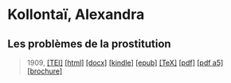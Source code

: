 # Kollontaï, Alexandra
## Les problèmes de la prostitution

> 1909,  <a title="Source XML/TEI" class="mime48 tei" href="https://hurlus.github.io/tei/kolontai1909_prostitution.xml">[TEI]</a>  <a title="HTML une page" class="mime48 html" href="https://hurlus.github.io/kolontai1909_prostitution/kolontai1909_prostitution.html">[html]</a>  <a title="Bureautique (LibreOffice, MS.Word)" class="mime48 docx" href="https://hurlus.github.io/kolontai1909_prostitution/kolontai1909_prostitution.docx">[docx]</a>  <a title="Amazon.kindle" class="mime48 mobi" href="https://hurlus.github.io/kolontai1909_prostitution/kolontai1909_prostitution.mobi">[kindle]</a>  <a title="EPUB, pour liseuses et téléphones" class="mime48 epub" href="https://hurlus.github.io/kolontai1909_prostitution/kolontai1909_prostitution.epub">[epub]</a>  <a title="LaTeX" class="mime48 tex" href="https://hurlus.github.io/kolontai1909_prostitution/kolontai1909_prostitution.tex">[TeX]</a>  <a title="PDF à imprimer, A4 2 colonnes" class="mime48 pdf" href="https://hurlus.github.io/kolontai1909_prostitution/kolontai1909_prostitution.pdf">[pdf]</a>  <a title="PDF à lire, A5 une colonne" class="mime48 a5" href="https://hurlus.github.io/kolontai1909_prostitution/kolontai1909_prostitution_a5.pdf">[pdf a5]</a>  <a title="Brochure à agrafer, pdf imposé pour imprimante recto/verso" class="mime48 brochure" href="https://hurlus.github.io/kolontai1909_prostitution/kolontai1909_prostitution_brochure.pdf">[brochure]</a> 
